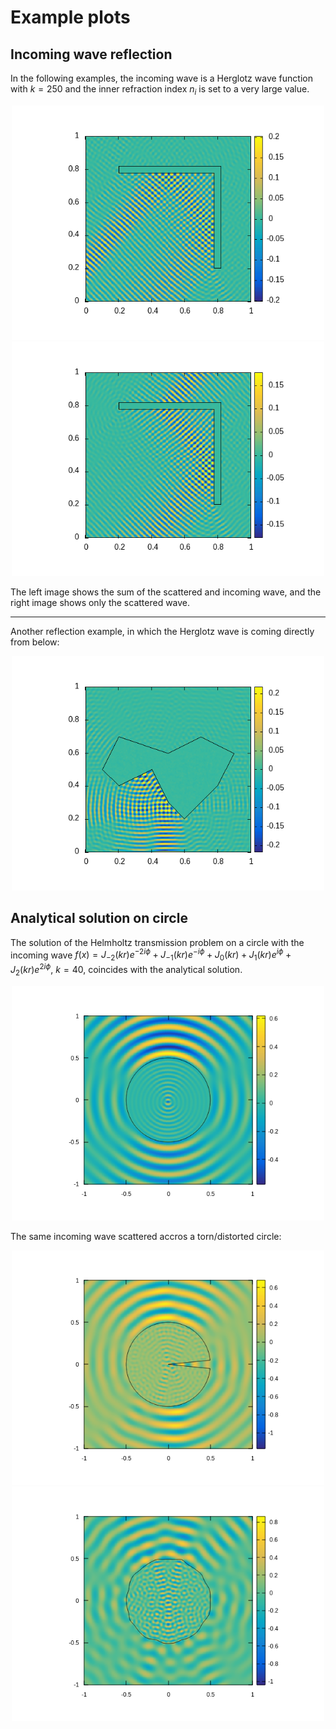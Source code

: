# Example plots

## Incoming wave reflection

In the following examples, the incoming wave is a Herglotz wave function with $k=250$ and the inner refraction index $n_i$ is set to a very large value.

<p align='center'>
  <img width='500' src='scattered+incoming.gif'>
  <img width='500' src='scattered.gif'>
</p>

The left image shows the sum of the scattered and incoming wave, and the right image shows only the scattered wave.

---
Another reflection example, in which the Herglotz wave is coming directly from below:

<p align='center'>
  <img width='500' src='scattered+incoming_2.gif'>
</p>

## Analytical solution on circle

The solution of the Helmholtz transmission problem on a circle with the incoming wave $f(x)=J_{-2}(k r) e^{-2i\phi}+J_{-1}(k r) e^{-i\phi}+J_0(k r)+J_1(k r) e^{i\phi}+J_2(k r) e^{2i\phi}$, $k=40$, coincides with the analytical solution.
<p align='center'>
  <img width='500' src='10.0_40.0_circle.png'>
</p>
The same incoming wave scattered accros a torn/distorted circle:
<p align='center'>
  <img width='500' src='10.0_40.0_pcircle.png'>
  <img width='500' src='10.0_40.0_distorted_circle.png'>
</p>